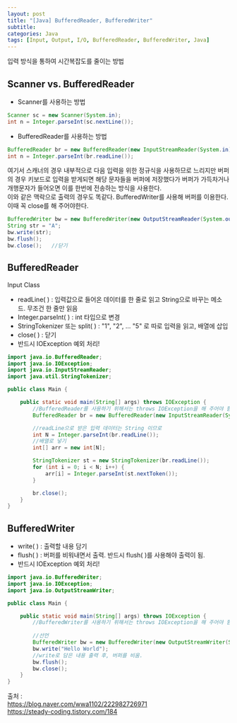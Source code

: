 ```yaml
---
layout: post
title: "[Java] BufferedReader, BufferedWriter"
subtitle: 
categories: Java
tags: [Input, Output, I/O, BufferedReader, BufferedWriter, Java]
--- 
```

입력 방식을 통하여 시간복잡도를 줄이는 방법


## Scanner vs. BufferedReader
* Scanner를 사용하는 방법


```JAVA
Scanner sc = new Scanner(System.in);
int n = Integer.parseInt(sc.nextLine());
```

* BufferedReader를 사용하는 방법


```JAVA
BufferedReader br = new BufferedReader(new InputStreamReader(System.in));
int n = Integer.parseInt(br.readLine());
```


여기서 스캐너의 경우 내부적으로 다음 입력을 위한 정규식을 사용하므로 느리지만 버퍼의 경우 키보드로 입력을 받게되면 해당 문자들을 버퍼에 저장했다가 버퍼가 가득차거나 개행문자가 들어오면 이를 한번에 전송하는 방식을 사용한다.  
이와 같은 맥락으로 출력의 경우도 똑같다. BufferedWriter를 사용해 버퍼를 이용한다. 이때 꼭 close를 해 주어야한다. 


```JAVA
BufferedWriter bw = new BufferedWriter(new OutputStreamReader(System.out));
String str = "A";
bw.write(str);
bw.flush();
bw.close();   //닫기
```


## BufferedReader
Input Class

* readLine( ) : 입력값으로 들어온 데이터를 한 줄로 읽고 String으로 바꾸는 메소드. 무조건 한 줄만 읽음
* Integer.parseInt( ) : int 타입으로 변경
* StringTokenizer 또는 split( ) : "1", "2", ... "5" 로 따로 입력을 읽고, 배열에 삽입
* close( ) : 닫기
* 반드시 IOException 예외 처리!


```JAVA
import java.io.BufferedReader;
import java.io.IOException;
import java.io.InputStreamReader;
import java.util.StringTokenizer;

public class Main {

	public static void main(String[] args) throws IOException {
		//BufferedReader를 사용하기 위해서는 throws IOException을 해 주어야 함.
		BufferedReader br = new BufferedReader(new InputStreamReader(System.in)); // 선언

        //readLine으로 받은 입력 데이터는 String 이므로
		int N = Integer.parseInt(br.readLine()); 
		//배열로 넣기
        int[] arr = new int[N];

		StringTokenizer st = new StringTokenizer(br.readLine());
		for (int i = 0; i < N; i++) {
			arr[i] = Integer.parseInt(st.nextToken());
		}

		br.close();
	}
}

```


## BufferedWriter
* write( ) : 출력할 내용 담기
* flush( ) : 버퍼를 비워내면서 출력. 반드시 flush( )를 사용해야 출력이 됨.
* 반드시 IOException 예외 처리!


```JAVA
import java.io.BufferedWriter;
import java.io.IOException;
import java.io.OutputStreamWriter;

public class Main {

	public static void main(String[] args) throws IOException {
	    //BufferedWriter를 사용하기 위해서는 throws IOException을 해 주어야 함.
        
        //선언  
		BufferedWriter bw = new BufferedWriter(new OutputStreamWriter(System.out));
		bw.write("Hello World");
        //write로 담은 내용 출력 후, 버퍼를 비움.
		bw.flush(); 
		bw.close(); 
	}
}
```


출처 :  
<https://blog.naver.com/wwa1102/222982726971>  
<https://steady-coding.tistory.com/184>  